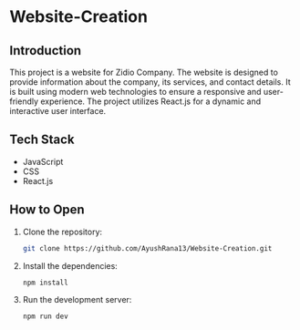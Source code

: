 # Website-Creation

## Introduction
This project is a website for Zidio Company. The website is designed to provide information about the company, its services, and contact details. It is built using modern web technologies to ensure a responsive and user-friendly experience. The project utilizes React.js for a dynamic and interactive user interface.

## Tech Stack
- JavaScript
- CSS
- React.js

## How to Open
1. Clone the repository:
    ```bash
    git clone https://github.com/AyushRana13/Website-Creation.git
    ```
2. Install the dependencies:
    ```bash
    npm install
    ```
3. Run the development server:
    ```bash
    npm run dev
    ```
